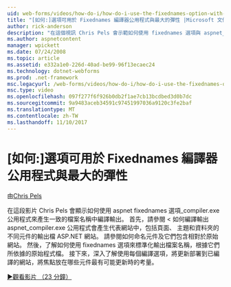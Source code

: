 ```yaml
---
uid: web-forms/videos/how-do-i/how-do-i-use-the-fixednames-option-with-the-compiler-utility-for-maximum-flexibility
title: "[如何:]選項可用於 Fixednames 編譯器公用程式與最大的彈性 |Microsoft 文件"
author: rick-anderson
description: "在這個視訊 Chris Pels 會示範如何使用 fixednames 選項與 aspnet_compiler.exe 公用程式，以產生編譯 ou 中是一致的檔案名稱..."
ms.author: aspnetcontent
manager: wpickett
ms.date: 07/24/2008
ms.topic: article
ms.assetid: e332a1e0-226d-40ad-be99-96f13ecaec24
ms.technology: dotnet-webforms
ms.prod: .net-framework
msc.legacyurl: /web-forms/videos/how-do-i/how-do-i-use-the-fixednames-option-with-the-compiler-utility-for-maximum-flexibility
msc.type: video
ms.openlocfilehash: 097f277f6f926b0db2f1ae7cb13bcdbed3d0b7dc
ms.sourcegitcommit: 9a9483aceb34591c97451997036a9120c3fe2baf
ms.translationtype: MT
ms.contentlocale: zh-TW
ms.lasthandoff: 11/10/2017
---
```

<a name="how-do-i-use-the-fixednames-option-with-the-compiler-utility-for-maximum-flexibility"></a>[如何:]選項可用於 Fixednames 編譯器公用程式與最大的彈性
====================
由[Chris Pels](https://twitter.com/chrispels)

在這段影片 Chris Pels 會顯示如何使用 aspnet fixednames 選項\_compiler.exe 公用程式來產生一致的檔案名稱中編譯輸出。 首先，請參閱 < 如何編譯輸出 aspnet\_compiler.exe 公用程式會產生代表網站中，包括頁面、 主題和資料夾的不同元件的輸出檔 ASP.NET 網站。 請參閱如何命名元件及它們包含相對於原始網站。 然後，了解如何使用 fixednames 選項來標準化輸出檔案名稱，根據它們所依據的原始程式檔。 接下來，深入了解使用每個編譯選項，將更新部署到已編譯的網站，將焦點放在哪些元件最有可能更新時的考量。

[&#9654;觀看影片 （23 分鐘）](https://channel9.msdn.com/Blogs/ASP-NET-Site-Videos/how-do-i-use-the-fixednames-option-with-the-compiler-utility-for-maximum-flexibility)
